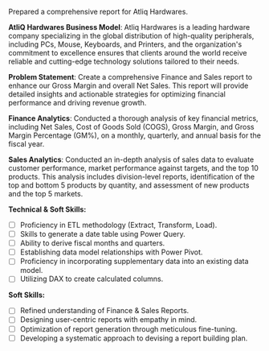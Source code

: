 Prepared a comprehensive report for Atliq Hardwares.

**AtliQ Hardwares Business Model**: Atliq Hardwares is a leading hardware company specializing in the global distribution of high-quality peripherals, including PCs, Mouse, Keyboards, and Printers, and the organization's commitment to excellence ensures that clients around the world receive reliable and cutting-edge technology solutions tailored to their needs.

**Problem Statement**: Create a comprehensive Finance and Sales report to enhance our Gross Margin and overall Net Sales. This report will provide detailed insights and actionable strategies for optimizing financial performance and driving revenue growth.

**Finance Analytics**: Conducted a thorough analysis of key financial metrics, including Net Sales, Cost of Goods Sold (COGS), Gross Margin, and Gross Margin Percentage (GM%), on a monthly, quarterly, and annual basis for the fiscal year.

**Sales Analytics**: Conducted an in-depth analysis of sales data to evaluate customer performance, market performance against targets, and the top 10 products. This analysis includes division-level reports, identification of the top and bottom 5 products by quantity, and assessment of new products and the top 5 markets.

**Technical & Soft Skills:**
- [ ] Proficiency in ETL methodology (Extract, Transform, Load).
- [ ] Skills to generate a date table using Power Query.
- [ ] Ability to derive fiscal months and quarters.
- [ ] Establishing data model relationships with Power Pivot.
- [ ] Proficiency in incorporating supplementary data into an existing data model.
- [ ] Utilizing DAX to create calculated columns.

**Soft Skills:**
- [ ] Refined understanding of Finance & Sales Reports.
- [ ] Designing user-centric reports with empathy in mind.
- [ ] Optimization of report generation through meticulous fine-tuning.
- [ ] Developing a systematic approach to devising a report building plan.
